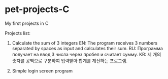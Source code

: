 # pet-projects-C
My first projects in C

Projects list:

1. Calculate the sum of 3 integers
EN: The program receives 3 numbers separated by spaces as input and calculates their sum.
RU: Программа получает на ввод 3 числа через пробел и считает сумму.
KR: 세 개의 숫자를 공백으로 구분하여 입력받아 합계를 계산하는 프로그램.

2. Simple login screen program
